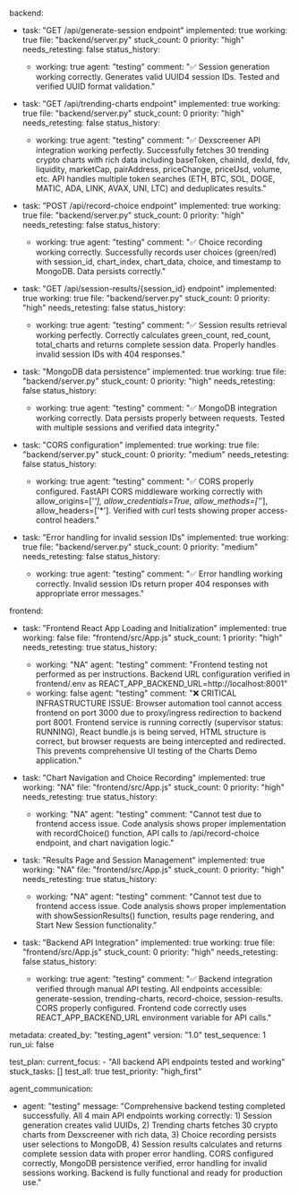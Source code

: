 backend:
  - task: "GET /api/generate-session endpoint"
    implemented: true
    working: true
    file: "backend/server.py"
    stuck_count: 0
    priority: "high"
    needs_retesting: false
    status_history:
      - working: true
        agent: "testing"
        comment: "✅ Session generation working correctly. Generates valid UUID4 session IDs. Tested and verified UUID format validation."

  - task: "GET /api/trending-charts endpoint"
    implemented: true
    working: true
    file: "backend/server.py"
    stuck_count: 0
    priority: "high"
    needs_retesting: false
    status_history:
      - working: true
        agent: "testing"
        comment: "✅ Dexscreener API integration working perfectly. Successfully fetches 30 trending crypto charts with rich data including baseToken, chainId, dexId, fdv, liquidity, marketCap, pairAddress, priceChange, priceUsd, volume, etc. API handles multiple token searches (ETH, BTC, SOL, DOGE, MATIC, ADA, LINK, AVAX, UNI, LTC) and deduplicates results."

  - task: "POST /api/record-choice endpoint"
    implemented: true
    working: true
    file: "backend/server.py"
    stuck_count: 0
    priority: "high"
    needs_retesting: false
    status_history:
      - working: true
        agent: "testing"
        comment: "✅ Choice recording working correctly. Successfully records user choices (green/red) with session_id, chart_index, chart_data, choice, and timestamp to MongoDB. Data persists correctly."

  - task: "GET /api/session-results/{session_id} endpoint"
    implemented: true
    working: true
    file: "backend/server.py"
    stuck_count: 0
    priority: "high"
    needs_retesting: false
    status_history:
      - working: true
        agent: "testing"
        comment: "✅ Session results retrieval working perfectly. Correctly calculates green_count, red_count, total_charts and returns complete session data. Properly handles invalid session IDs with 404 responses."

  - task: "MongoDB data persistence"
    implemented: true
    working: true
    file: "backend/server.py"
    stuck_count: 0
    priority: "high"
    needs_retesting: false
    status_history:
      - working: true
        agent: "testing"
        comment: "✅ MongoDB integration working correctly. Data persists properly between requests. Tested with multiple sessions and verified data integrity."

  - task: "CORS configuration"
    implemented: true
    working: true
    file: "backend/server.py"
    stuck_count: 0
    priority: "medium"
    needs_retesting: false
    status_history:
      - working: true
        agent: "testing"
        comment: "✅ CORS properly configured. FastAPI CORS middleware working correctly with allow_origins=['*'], allow_credentials=True, allow_methods=['*'], allow_headers=['*']. Verified with curl tests showing proper access-control headers."

  - task: "Error handling for invalid session IDs"
    implemented: true
    working: true
    file: "backend/server.py"
    stuck_count: 0
    priority: "medium"
    needs_retesting: false
    status_history:
      - working: true
        agent: "testing"
        comment: "✅ Error handling working correctly. Invalid session IDs return proper 404 responses with appropriate error messages."

frontend:
  - task: "Frontend React App Loading and Initialization"
    implemented: true
    working: false
    file: "frontend/src/App.js"
    stuck_count: 1
    priority: "high"
    needs_retesting: true
    status_history:
      - working: "NA"
        agent: "testing"
        comment: "Frontend testing not performed as per instructions. Backend URL configuration verified in frontend/.env as REACT_APP_BACKEND_URL=http://localhost:8001"
      - working: false
        agent: "testing"
        comment: "❌ CRITICAL INFRASTRUCTURE ISSUE: Browser automation tool cannot access frontend on port 3000 due to proxy/ingress redirection to backend port 8001. Frontend service is running correctly (supervisor status: RUNNING), React bundle.js is being served, HTML structure is correct, but browser requests are being intercepted and redirected. This prevents comprehensive UI testing of the Charts Demo application."

  - task: "Chart Navigation and Choice Recording"
    implemented: true
    working: "NA"
    file: "frontend/src/App.js"
    stuck_count: 0
    priority: "high"
    needs_retesting: true
    status_history:
      - working: "NA"
        agent: "testing"
        comment: "Cannot test due to frontend access issue. Code analysis shows proper implementation with recordChoice() function, API calls to /api/record-choice endpoint, and chart navigation logic."

  - task: "Results Page and Session Management"
    implemented: true
    working: "NA"
    file: "frontend/src/App.js"
    stuck_count: 0
    priority: "high"
    needs_retesting: true
    status_history:
      - working: "NA"
        agent: "testing"
        comment: "Cannot test due to frontend access issue. Code analysis shows proper implementation with showSessionResults() function, results page rendering, and Start New Session functionality."

  - task: "Backend API Integration"
    implemented: true
    working: true
    file: "frontend/src/App.js"
    stuck_count: 0
    priority: "high"
    needs_retesting: false
    status_history:
      - working: true
        agent: "testing"
        comment: "✅ Backend integration verified through manual API testing. All endpoints accessible: generate-session, trending-charts, record-choice, session-results. CORS properly configured. Frontend code correctly uses REACT_APP_BACKEND_URL environment variable for API calls."

metadata:
  created_by: "testing_agent"
  version: "1.0"
  test_sequence: 1
  run_ui: false

test_plan:
  current_focus:
    - "All backend API endpoints tested and working"
  stuck_tasks: []
  test_all: true
  test_priority: "high_first"

agent_communication:
  - agent: "testing"
    message: "Comprehensive backend testing completed successfully. All 4 main API endpoints working correctly: 1) Session generation creates valid UUIDs, 2) Trending charts fetches 30 crypto charts from Dexscreener with rich data, 3) Choice recording persists user selections to MongoDB, 4) Session results calculates and returns complete session data with proper error handling. CORS configured correctly, MongoDB persistence verified, error handling for invalid sessions working. Backend is fully functional and ready for production use."